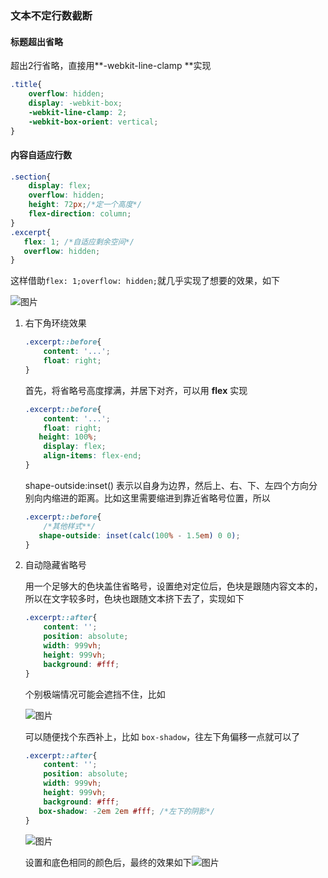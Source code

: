 ### 文本不定行数截断

#### 标题超出省略

超出2行省略，直接用**-webkit-line-clamp **实现

```css
.title{
    overflow: hidden;
    display: -webkit-box;
    -webkit-line-clamp: 2;
    -webkit-box-orient: vertical;
}
```

#### 内容自适应行数

```css
.section{
    display: flex;
    overflow: hidden;
    height: 72px;/*定一个高度*/
    flex-direction: column;
}
.excerpt{
   flex: 1; /*自适应剩余空间*/
   overflow: hidden;
}
```

这样借助`flex: 1;overflow: hidden;`就几乎实现了想要的效果，如下

![图片](https://cdn.jsdelivr.net/gh/itxcr/oss/images/202111111141391.gif)

1. 右下角环绕效果

   ```css
   .excerpt::before{
       content: '...';
       float: right;
   }
   ```

   首先，将省略号高度撑满，并居下对齐，可以用 **flex** 实现

   ```css
   .excerpt::before{
       content: '...';
       float: right;
      height: 100%;
       display: flex;
       align-items: flex-end;
   }
   ```

   shape-outside:inset() 表示以自身为边界，然后上、右、下、左四个方向分别向内缩进的距离。比如这里需要缩进到靠近省略号位置，所以

   ```css
   .excerpt::before{
       /*其他样式**/
      shape-outside: inset(calc(100% - 1.5em) 0 0);
   }
   ```

2. 自动隐藏省略号

   用一个足够大的色块盖住省略号，设置绝对定位后，色块是跟随内容文本的，所以在文字较多时，色块也跟随文本挤下去了，实现如下

   ```css
   .excerpt::after{
       content: '';
       position: absolute;
       width: 999vh;
       height: 999vh;
       background: #fff;
   } 
   ```

   个别极端情况可能会遮挡不住，比如

   ![图片](https://cdn.jsdelivr.net/gh/itxcr/oss/images/202111111145240.webp)

   可以随便找个东西补上，比如 `box-shadow`，往左下角偏移一点就可以了

   ```css
   .excerpt::after{
       content: '';
       position: absolute;
       width: 999vh;
       height: 999vh;
       background: #fff;
      box-shadow: -2em 2em #fff; /*左下的阴影*/
   } 
   ```

   ![图片](https://cdn.jsdelivr.net/gh/itxcr/oss/images/202111111145306.webp)

   设置和底色相同的颜色后，最终的效果如下![图片](https://cdn.jsdelivr.net/gh/itxcr/oss/images/202111111146462.gif)


